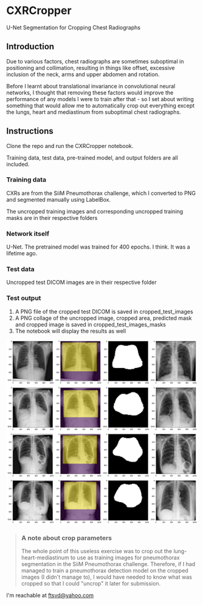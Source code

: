 # CXRCropper
U-Net Segmentation for Cropping Chest Radiographs

## Introduction

Due to various factors, chest radiographs are sometimes suboptimal in positioning and collimation, resulting in things like offset, excessive inclusion of the neck, arms and upper abdomen and rotation.

Before I learnt about translational invariance in convolutional neural networks, I thought that removing these factors would improve the performance of any models I were to train after that - so I set about writing something that would allow me to automatically crop out everything except the lungs, heart and mediastinum from suboptimal chest radiographs.

## Instructions

Clone the repo and run the CXRCropper notebook.

Training data, test data, pre-trained model, and output folders are all included.

### Training data

CXRs are from the SiiM Pneumothorax challenge, which I converted to PNG and segmented manually using LabelBox.

The uncropped training images and corresponding uncropped training masks are in their respective folders

### Network itself

U-Net. The pretrained model was trained for 400 epochs. I think. It was a lifetime ago.

### Test data

Uncropped test DICOM images are in their respective folder

### Test output

1. A PNG file of the cropped test DICOM is saved in cropped_test_images
2. A PNG collage of the uncropped image, cropped area, predicted mask and cropped image is saved in cropped_test_images_masks
3. The notebook will display the results as well

![Sample](sample01.png)
![Sample](sample02.png)
![Sample](sample03.png)
![Sample](sample04.png)

> ### A note about crop parameters
> The whole point of this useless exercise was to crop out the lung-heart-mediastinum to use as training images for pneumothorax segmentation in the SiiM Pneumothorax challenge.
> Therefore, if I had managed to train a pneumothorax detection model on the cropped images (I didn't manage to), I would have needed to know what was cropped so that I could "uncrop" it later for submission.

I'm reachable at ftsvd@yahoo.com
